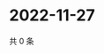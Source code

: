 # 2022-11-27

共 0 条

<!-- BEGIN WEIBO -->
<!-- 最后更新时间 Sun Nov 27 2022 01:00:49 GMT+0800 (China Standard Time) -->

<!-- END WEIBO -->

